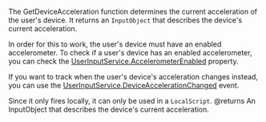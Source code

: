 The GetDeviceAcceleration function determines the current acceleration of the user's device. It returns an `InputObject` that describes the device's current acceleration.

In order for this to work, the user's device must have an enabled accelerometer. To check if a user's device has an enabled accelerometer, you can check the [UserInputService.AccelerometerEnabled](https://developer.roblox.com/api-reference/property/UserInputService/AccelerometerEnabled) property.

If you want to track when the user's device's acceleration changes instead, you can use the [UserInputService.DeviceAccelerationChanged](https://developer.roblox.com/api-reference/event/UserInputService/DeviceAccelerationChanged) event.

Since it only fires locally, it can only be used in a `LocalScript`.
@returns An InputObject that describes the device's current acceleration.